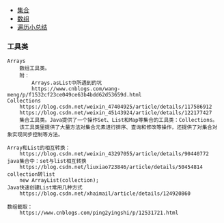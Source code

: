 - [集合](https://github.com/yuyumyself/SHARE_CONTENT2/blob/master/java%E5%9F%BA%E7%A1%80%E7%BC%96%E7%A8%8B/%E9%9B%86%E5%90%88%E5%92%8C%E6%95%B0%E7%BB%84/%E9%9B%86%E5%90%88.txt)
- [数组](https://github.com/yuyumyself/SHARE_CONTENT2/blob/master/java%E5%9F%BA%E7%A1%80%E7%BC%96%E7%A8%8B/%E9%9B%86%E5%90%88%E5%92%8C%E6%95%B0%E7%BB%84/%E6%95%B0%E7%BB%84.txt)
- [遍历小总结](https://github.com/yuyumyself/SHARE_CONTENT2/blob/master/java%E5%9F%BA%E7%A1%80%E7%BC%96%E7%A8%8B/%E9%9B%86%E5%90%88%E5%92%8C%E6%95%B0%E7%BB%84/%E9%81%8D%E5%8E%86%E7%9A%84%E5%B0%8F%E6%80%BB%E7%BB%93.txt)

### 工具类

```
Arrays 
	数组工具类。
	附：
		Arrays.asList中所遇到的坑
		https://www.cnblogs.com/wang-meng/p/f1532cf23ce049ce63b4bdd62d53659d.html
Collections
	https://blog.csdn.net/weixin_47404925/article/details/117586912
	https://blog.csdn.net/weixin_45143924/article/details/122177427
	集合工具类。Java提供了一个操作Set、List和Map等集合的工具类：Collections。
	该工具类里提供了大量方法对集合元素进行排序、查询和修改等操作，还提供了对集合对象实现同步控制等方法。
	
Array和List的相互转换：
	https://blog.csdn.net/weixin_43297055/article/details/90440772
java集合中：set与list相互转换	
	https://blog.csdn.net/liuxiao723846/article/details/50454814
collection转list
	new ArrayList(collection);
Java快速创建List常用几种方式	
	https://blog.csdn.net/xhaimail/article/details/124920860
	
数组截取：
	https://www.cnblogs.com/ping2yingshi/p/12531721.html
	
	
```

